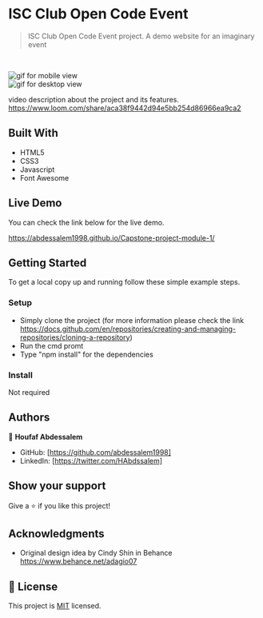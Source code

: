 # ISC Club Open Code Event

> ISC Club Open Code Event project. A demo website for an imaginary
event
<br />

![gif for mobile view](./content/recording.gif) <br />
![gif for desktop view](./content/recording-d.gif)<br />

video description about the project and its features.
https://www.loom.com/share/aca38f9442d94e5bb254d86966ea9ca2
## Built With

- HTML5
- CSS3
- Javascript
- Font Awesome


## Live Demo

You can check the link below for the live demo.

https://abdessalem1998.github.io/Capstone-project-module-1/

## Getting Started

To get a local copy up and running follow these simple example steps.

### Setup
- Simply clone the project (for more information please check the link https://docs.github.com/en/repositories/creating-and-managing-repositories/cloning-a-repository)
- Run the cmd promt
- Type "npm install" for the dependencies

### Install

Not required



## Authors

👤 **Houfaf Abdessalem**

- GitHub: [https://github.com/abdessalem1998]
- LinkedIn: [https://twitter.com/HAbdssalem]

## Show your support

Give a ⭐️ if you like this project!

## Acknowledgments

- Original design idea by Cindy Shin in Behance
https://www.behance.net/adagio07

## 📝 License
This project is [MIT](./MIT.md) licensed.
